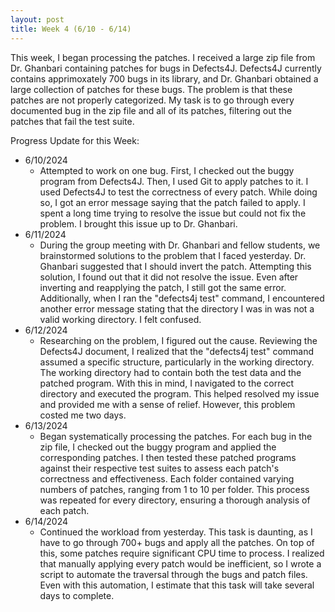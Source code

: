 ```yaml
---
layout: post
title: Week 4 (6/10 - 6/14)
---
```


This week, I began processing the patches.  I received a large zip file from Dr. Ghanbari containing patches for bugs in Defects4J.  Defects4J currently contains apprimoxately 700 bugs in its library, and Dr. Ghanbari obtained a large collection of patches for these bugs.  The problem is that these patches are not properly categorized.  My task is to go through every documented bug in the zip file and all of its patches, filtering out the patches that fail the test suite.  

Progress Update for this Week:

  - 6/10/2024
      - Attempted to work on one bug.  First, I checked out the buggy program from Defects4J.  Then, I used Git to apply patches to it.  I used Defects4J to test the correctness of every patch. While doing so, I got an error message saying that the patch failed to apply. I spent a long time trying to resolve the issue but could not fix the problem. I brought this issue up to Dr. Ghanbari.
  - 6/11/2024
      - During the group meeting with Dr. Ghanbari and fellow students, we brainstormed solutions to the problem that I faced yesterday.  Dr. Ghanbari suggested that I should invert the patch.  Attempting this solution, I found out that it did not resolve the issue. Even after inverting and reapplying the patch, I still got the same error. Additionally, when I ran the "defects4j test" command, I encountered another error message stating that the directory I was in was not a valid working directory. I felt confused.
  - 6/12/2024
      - Researching on the problem, I figured out the cause. Reviewing the Defects4J document, I realized that the "defects4j test" command assumed a specific structure, particularly in the working directory.  The working directory had to contain both the test data and the patched program.  With this in mind, I navigated to the correct directory and executed the program.  This helped resolved my issue and provided me with a sense of relief.  However, this problem costed me two days.         
  - 6/13/2024
      - Began systematically processing the patches. For each bug in the zip file, I checked out the buggy program and applied the corresponding patches. I then tested these patched programs against their respective test suites to assess each patch's correctness and effectiveness. Each folder contained varying numbers of patches, ranging from 1 to 10 per folder. This process was repeated for every directory, ensuring a thorough analysis of each patch.
  - 6/14/2024
      - Continued the workload from yesterday. This task is daunting, as I have to go through 700+ bugs and apply all the patches. On top of this, some patches require significant CPU time to process. I realized that manually applying every patch would be inefficient, so I wrote a script to automate the traversal through the bugs and patch files. Even with this automation, I estimate that this task will take several days to complete.
  
